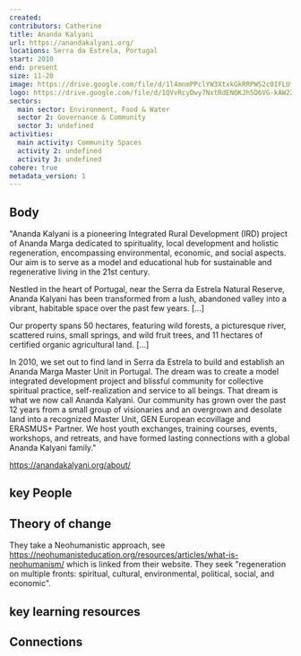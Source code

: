 ```yaml
---
created:
contributors: Catherine
title: Ananda Kalyani
url: https://anandakalyani.org/
locations: Serra da Estrela, Portugal
start: 2010
end: present
size: 11-20
image: https://drive.google.com/file/d/1l4mnmPPclYW3XtxkGkRRPWS2c0IFLUf8/view?usp=drive_link
logo: https://drive.google.com/file/d/1QVvRcyDwy7NxtRdENOKJh5D6VG-kAW22/view?usp=drive_link
sectors:
  main sector: Environment, Food & Water
  sector 2: Governance & Community
  sector 3: undefined
activities: 
  main activity: Community Spaces
  activity 2: undefined
  activity 3: undefined
cohere: true
metadata_version: 1
---
```



## Body

"Ananda Kalyani is a pioneering Integrated Rural Development (IRD) project of Ananda Marga dedicated to spirituality, local development and holistic regeneration, encompassing environmental, economic, and social aspects. Our aim is to serve as a model and educational hub for sustainable and regenerative living in the 21st century.

Nestled in the heart of Portugal, near the Serra da Estrela Natural Reserve, Ananda Kalyani has been transformed from a lush, abandoned valley into a vibrant, habitable space over the past few years. [...]

Our property spans 50 hectares, featuring wild forests, a picturesque river, scattered ruins, small springs, and wild fruit trees, and 11 hectares of certified organic agricultural land. [...]

In 2010, we set out to find land in Serra da Estrela to build and establish an Ananda Marga Master Unit in Portugal. The dream was to create a model integrated development project and blissful community for collective spiritual practice, self-realization and service to all beings. That dream is what we now call Ananda Kalyani. Our community has grown over the past 12 years from a small group of visionaries and an overgrown and desolate land into a recognized Master Unit, GEN European ecovillage and ERASMUS+ Partner. We host youth exchanges, training courses, events, workshops, and retreats, and have formed lasting connections with a global Ananda Kalyani family."

https://anandakalyani.org/about/ 

## key People



## Theory of change

They take a Neohumanistic approach, see https://neohumanisteducation.org/resources/articles/what-is-neohumanism/ which is linked from their website. They seek "regeneration on multiple fronts: spiritual, cultural, environmental, political, social, and economic".

## key learning resources



## Connections




